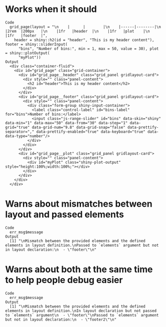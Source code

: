 # Works when it should

    Code
      grid_page(layout = "\n    |      |        |\n    |------|--------|\n    |2rem  |200px   |\n    |1fr   |header  |\n    |1fr   |plot    |\n    |1fr   |footer  |",
        header = shiny::h2(id = "header", "This is my header content"), footer = shiny::sliderInput(
          "bins", "Number of bins:", min = 1, max = 50, value = 30), plot = shiny::plotOutput(
          "myPlot"))
    Output
      <div class="container-fluid">
        <div id="grid_page" class="grid-container">
          <div id="grid_page__header" class="grid_panel gridlayout-card">
            <div style="" class="panel-content">
              <h2 id="header">This is my header content</h2>
            </div>
          </div>
          <div id="grid_page__footer" class="grid_panel gridlayout-card">
            <div style="" class="panel-content">
              <div class="form-group shiny-input-container">
                <label class="control-label" id="bins-label" for="bins">Number of bins:</label>
                <input class="js-range-slider" id="bins" data-skin="shiny" data-min="1" data-max="50" data-from="30" data-step="1" data-grid="true" data-grid-num="9.8" data-grid-snap="false" data-prettify-separator="," data-prettify-enabled="true" data-keyboard="true" data-data-type="number"/>
              </div>
            </div>
          </div>
          <div id="grid_page__plot" class="grid_panel gridlayout-card">
            <div style="" class="panel-content">
              <div id="myPlot" class="shiny-plot-output" style="height:100%;width:100%;"></div>
            </div>
          </div>
        </div>
      </div>

# Warns about mismatches between layout and passed elements

    Code
      err_msg$message
    Output
      [1] "\nMismatch between the provided elements and the defined elements in layout definition.\nPassed to `elements` argument but not in layout declaration:\n  - \"footer\"\n"

# Warns about both at the same time to help people debug easier

    Code
      err_msg$message
    Output
      [1] "\nMismatch between the provided elements and the defined elements in layout definition.\nIn layout declaration but not passed to `elements` argument\n  - \"footer\"\nPassed to `elements` argument but not in layout declaration:\n  - \"footer2\"\n"

